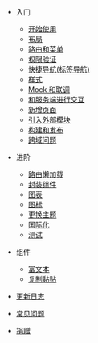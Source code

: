 - 入门
  - [开始使用](getting-started.md)
  - [布局](layout.md)
  - [路由和菜单](router-and-nav.md)
  - [权限验证](permission.md)
  - [快捷导航(标签导航)](tags-view.md)
  - [样式](style.md)
  - [Mock 和联调](mock-api.md)
  - [和服务端进行交互](server.md)
  - [新增页面](new-page.md)
  - [引入外部模块](import.md)
  - [构建和发布](deploy.md)
  - [跨域问题](cors.md)

- 进阶
  - [路由懒加载](lazy-loading.md)
  - [封装组件](components.md)
  - [图表](chart.md)
  - [图标](icon.md)
  - [更换主题](theme.md)
  <!-- - [错误处理](error.md) -->
  - [国际化](i18n.md )
  - [测试](test.md ":disabled")

- 组件
  - [富文本](rich-editor)
  - [复制黏贴](clipboard)

- [更新日志](https://github.com/PanJiaChen/vue-element-admin/releases ":ignore")
- [常见问题](faq.md)

- [捐赠](donate.md)
